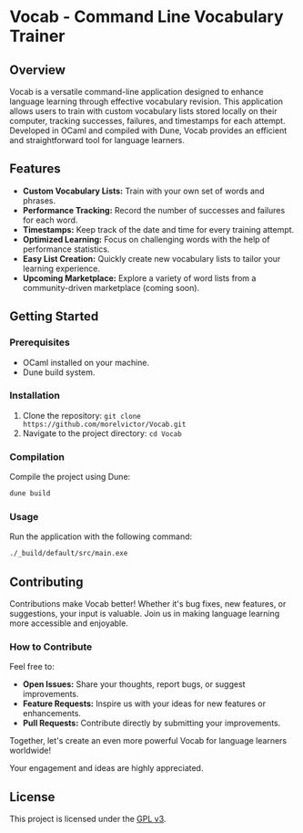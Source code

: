 # Vocab - Command Line Vocabulary Trainer

## Overview

Vocab is a versatile command-line application designed to enhance language learning through effective vocabulary revision. This application allows users to train with custom vocabulary lists stored locally on their computer, tracking successes, failures, and timestamps for each attempt. Developed in OCaml and compiled with Dune, Vocab provides an efficient and straightforward tool for language learners.

## Features

- **Custom Vocabulary Lists:** Train with your own set of words and phrases.
- **Performance Tracking:** Record the number of successes and failures for each word.
- **Timestamps:** Keep track of the date and time for every training attempt.
- **Optimized Learning:** Focus on challenging words with the help of performance statistics.
- **Easy List Creation:** Quickly create new vocabulary lists to tailor your learning experience.
- **Upcoming Marketplace:** Explore a variety of word lists from a community-driven marketplace (coming soon).

## Getting Started

### Prerequisites

- OCaml installed on your machine.
- Dune build system.

### Installation

1. Clone the repository: `git clone https://github.com/morelvictor/Vocab.git`
2. Navigate to the project directory: `cd Vocab`

### Compilation

Compile the project using Dune:

```bash
dune build
```

### Usage

Run the application with the following command:

```bash
./_build/default/src/main.exe
```

## Contributing

Contributions make Vocab better! Whether it's bug fixes, new features, or suggestions, your input is valuable. Join us in making language learning more accessible and enjoyable.

### How to Contribute

Feel free to:

- **Open Issues:** Share your thoughts, report bugs, or suggest improvements.
- **Feature Requests:** Inspire us with your ideas for new features or enhancements.
- **Pull Requests:** Contribute directly by submitting your improvements.

Together, let's create an even more powerful Vocab for language learners worldwide!

Your engagement and ideas are highly appreciated.

## License

This project is licensed under the [GPL v3](LICENSE).
